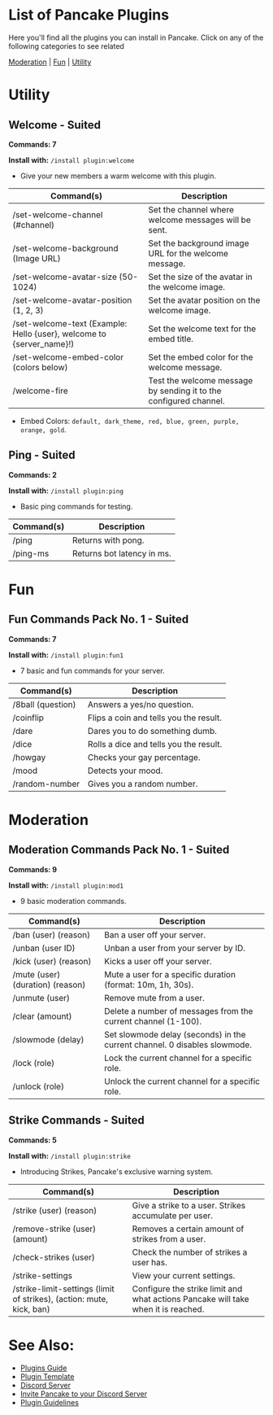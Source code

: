 # List of Pancake Plugins
Here you'll find all the plugins you can install in Pancake. Click on any of the following categories to see related

[Moderation](/docs/plugins-list.md/#Moderation) | [Fun](/docs/plugins-list.md/#Fun) | [Utility](/docs/plugins-list.md/#Utility)

# Utility

## **Welcome** - Suited
**Commands: 7**

**Install with:** `/install plugin:welcome`

- Give your new members a warm welcome with this plugin.

| Command(s) | Description        |
|-           |-                   |
| /set-welcome-channel (#channel) | Set the channel where welcome messages will be sent. |
| /set-welcome-background (Image URL) | Set the background image URL for the welcome message. |
| /set-welcome-avatar-size (50-1024) | Set the size of the avatar in the welcome image. |
| /set-welcome-avatar-position (1, 2, 3) | Set the avatar position on the welcome image. |
| /set-welcome-text (Example: Hello {user}, welcome to {server_name}!)| Set the welcome text for the embed title. |
| /set-welcome-embed-color (colors below)| Set the embed color for the welcome message. |
| /welcome-fire | Test the welcome message by sending it to the configured channel. |

- Embed Colors: `default, dark_theme, red, blue, green, purple, orange, gold`.

## **Ping** - Suited
**Commands: 2**

**Install with:** `/install plugin:ping`

- Basic ping commands for testing.

| Command(s) | Description        |
|-           |-                   |
| /ping      | Returns with pong. |
| /ping-ms   | Returns bot latency in ms. |


# Fun

## **Fun Commands Pack No. 1** - Suited
**Commands: 7**

**Install with:** `/install plugin:fun1`

- 7 basic and fun commands for your server.

| Command(s) | Description        |
|-           |-                   |
| /8ball (question) | Answers a yes/no question. |
| /coinflip  | Flips a coin and tells you the result. |
| /dare      | Dares you to do something dumb. |
| /dice      | Rolls a dice and tells you the result. |
| /howgay    | Checks your gay percentage. |
| /mood      | Detects your mood. |
| /random-number | Gives you a random number. |

# Moderation

## **Moderation Commands Pack No. 1** - Suited
**Commands: 9**

**Install with:** `/install plugin:mod1`

- 9 basic moderation commands.

| Command(s) | Description        |
|-           |-                   |
| /ban (user) (reason) | Ban a user off your server. |
| /unban (user ID) | Unban a user from your server by ID. |
| /kick (user) (reason) | Kicks a user off your server. |
| /mute (user) (duration) (reason) | Mute a user for a specific duration (format: 10m, 1h, 30s). |
| /unmute (user) | Remove mute from a user. |
| /clear (amount) | Delete a number of messages from the current channel (1-100). |
| /slowmode (delay) | Set slowmode delay (seconds) in the current channel. 0 disables slowmode. |
| /lock (role) | Lock the current channel for a specific role. |
| /unlock (role) | Unlock the current channel for a specific role. |

## **Strike Commands** - Suited
**Commands: 5**

**Install with:** `/install plugin:strike`

- Introducing Strikes, Pancake's exclusive warning system.

| Command(s) | Description        |
|-           |-                   |
| /strike (user) (reason) | Give a strike to a user. Strikes accumulate per user. |
| /remove-strike (user) (amount) | Removes a certain amount of strikes from a user. |
| /check-strikes (user)| Check the number of strikes a user has. |
| /strike-settings | View your current settings. |
| /strike-limit-settings (limit of strikes), (action: mute, kick, ban) | Configure the strike limit and what actions Pancake will take when it is reached. |

# See Also:
- [Plugins Guide](/docs/plugins-guide.md)
- [Plugin Template](/plugins/community/example.py)
- [Discord Server](https://discord.gg/SgXdeVaxuh)
- [Invite Pancake to your Discord Server](https://discord.com/oauth2/authorize?client_id=1398868186216271962&permissions=8&integration_type=0&scope=applications.commands+bot)
- [Plugin Guidelines](/docs/plugins-guidelines.md)